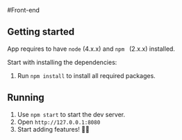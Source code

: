 #Front-end


## Getting started
App requires to have `node` (4.x.x) and `npm ` (2.x.x) installed.

Start with installing the dependencies:
1. Run `npm install` to install all required packages.

## Running
1. Use `npm start` to start the dev server.
2. Open `http://127.0.0.1:8080`
3. Start adding features! 💃🏻
